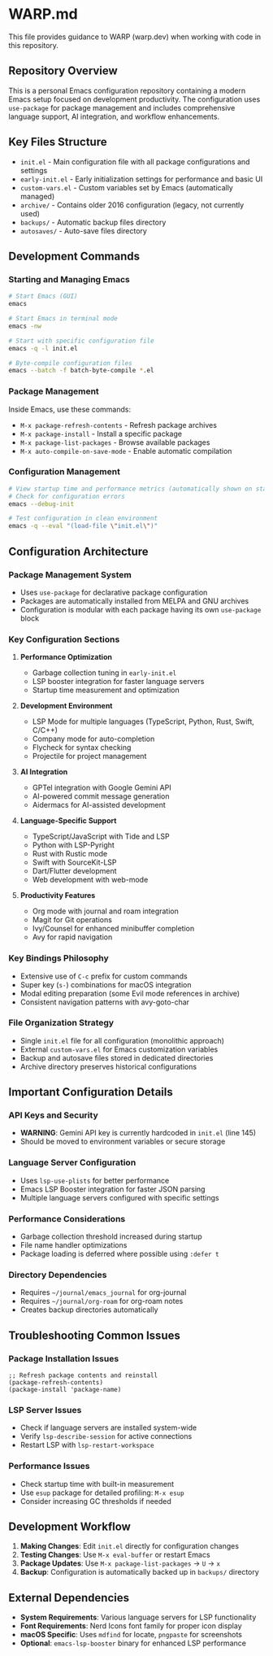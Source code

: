 # WARP.md

This file provides guidance to WARP (warp.dev) when working with code in this repository.

## Repository Overview

This is a personal Emacs configuration repository containing a modern Emacs setup focused on development productivity. The configuration uses `use-package` for package management and includes comprehensive language support, AI integration, and workflow enhancements.

## Key Files Structure

- `init.el` - Main configuration file with all package configurations and settings
- `early-init.el` - Early initialization settings for performance and basic UI
- `custom-vars.el` - Custom variables set by Emacs (automatically managed)
- `archive/` - Contains older 2016 configuration (legacy, not currently used)
- `backups/` - Automatic backup files directory
- `autosaves/` - Auto-save files directory

## Development Commands

### Starting and Managing Emacs

```bash
# Start Emacs (GUI)
emacs

# Start Emacs in terminal mode
emacs -nw

# Start with specific configuration file
emacs -q -l init.el

# Byte-compile configuration files
emacs --batch -f batch-byte-compile *.el
```

### Package Management

Inside Emacs, use these commands:
- `M-x package-refresh-contents` - Refresh package archives
- `M-x package-install` - Install a specific package
- `M-x package-list-packages` - Browse available packages
- `M-x auto-compile-on-save-mode` - Enable automatic compilation

### Configuration Management

```bash
# View startup time and performance metrics (automatically shown on startup)
# Check for configuration errors
emacs --debug-init

# Test configuration in clean environment
emacs -q --eval "(load-file \"init.el\")"
```

## Configuration Architecture

### Package Management System
- Uses `use-package` for declarative package configuration
- Packages are automatically installed from MELPA and GNU archives
- Configuration is modular with each package having its own `use-package` block

### Key Configuration Sections

1. **Performance Optimization**
   - Garbage collection tuning in `early-init.el`
   - LSP booster integration for faster language servers
   - Startup time measurement and optimization

2. **Development Environment**
   - LSP Mode for multiple languages (TypeScript, Python, Rust, Swift, C/C++)
   - Company mode for auto-completion
   - Flycheck for syntax checking
   - Projectile for project management

3. **AI Integration**
   - GPTel integration with Google Gemini API
   - AI-powered commit message generation
   - Aidermacs for AI-assisted development

4. **Language-Specific Support**
   - TypeScript/JavaScript with Tide and LSP
   - Python with LSP-Pyright
   - Rust with Rustic mode
   - Swift with SourceKit-LSP
   - Dart/Flutter development
   - Web development with web-mode

5. **Productivity Features**
   - Org mode with journal and roam integration
   - Magit for Git operations
   - Ivy/Counsel for enhanced minibuffer completion
   - Avy for rapid navigation

### Key Bindings Philosophy
- Extensive use of `C-c` prefix for custom commands
- Super key (`s-`) combinations for macOS integration  
- Modal editing preparation (some Evil mode references in archive)
- Consistent navigation patterns with avy-goto-char

### File Organization Strategy
- Single `init.el` file for all configuration (monolithic approach)
- External `custom-vars.el` for Emacs customization variables
- Backup and autosave files stored in dedicated directories
- Archive directory preserves historical configurations

## Important Configuration Details

### API Keys and Security
- **WARNING**: Gemini API key is currently hardcoded in `init.el` (line 145)
- Should be moved to environment variables or secure storage

### Language Server Configuration
- Uses `lsp-use-plists` for better performance
- Emacs LSP Booster integration for faster JSON parsing
- Multiple language servers configured with specific settings

### Performance Considerations
- Garbage collection threshold increased during startup
- File name handler optimizations
- Package loading is deferred where possible using `:defer t`

### Directory Dependencies
- Requires `~/journal/emacs_journal` for org-journal
- Requires `~/journal/org-roam` for org-roam notes
- Creates backup directories automatically

## Troubleshooting Common Issues

### Package Installation Issues
```elisp
;; Refresh package contents and reinstall
(package-refresh-contents)
(package-install 'package-name)
```

### LSP Server Issues
- Check if language servers are installed system-wide
- Verify `lsp-describe-session` for active connections
- Restart LSP with `lsp-restart-workspace`

### Performance Issues
- Check startup time with built-in measurement
- Use `esup` package for detailed profiling: `M-x esup`
- Consider increasing GC thresholds if needed

## Development Workflow

1. **Making Changes**: Edit `init.el` directly for configuration changes
2. **Testing Changes**: Use `M-x eval-buffer` or restart Emacs
3. **Package Updates**: Use `M-x package-list-packages` → `U` → `x`
4. **Backup**: Configuration is automatically backed up in `backups/` directory

## External Dependencies

- **System Requirements**: Various language servers for LSP functionality
- **Font Requirements**: Nerd Icons font family for proper icon display  
- **macOS Specific**: Uses `mdfind` for locate, `pngpaste` for screenshots
- **Optional**: `emacs-lsp-booster` binary for enhanced LSP performance

